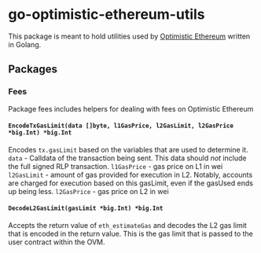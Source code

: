 # go-optimistic-ethereum-utils

This package is meant to hold utilities used by
[Optimistic Ethereum](https://github.com/ethereum-optimism/optimism) written in
Golang.

## Packages

### Fees

Package fees includes helpers for dealing with fees on Optimistic Ethereum

#### `EncodeTxGasLimit(data []byte, l1GasPrice, l2GasLimit, l2GasPrice *big.Int) *big.Int`

Encodes `tx.gasLimit` based on the variables that are used to determine it.
`data` - Calldata of the transaction being sent. This data should *not* include the full signed RLP transaction.
`l1GasPrice` - gas price on L1 in wei
`l2GasLimit` - amount of gas provided for execution in L2. Notably, accounts are charged for execution based on this gasLimit, even if the gasUsed ends up being less.
`l2GasPrice` - gas price on L2 in wei

#### `DecodeL2GasLimit(gasLimit *big.Int) *big.Int`

Accepts the return value of `eth_estimateGas` and decodes the L2 gas limit that
is encoded in the return value. This is the gas limit that is passed to the user
contract within the OVM.
